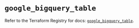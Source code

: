 # `google_bigquery_table`

Refer to the Terraform Registry for docs: [`google_bigquery_table`](https://registry.terraform.io/providers/hashicorp/google-beta/5.24.0/docs/resources/google_bigquery_table).
